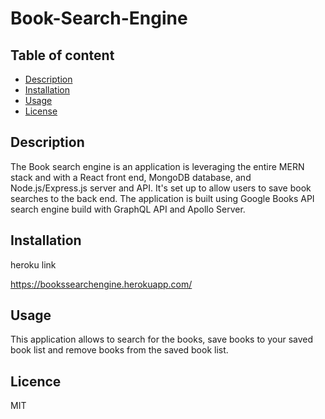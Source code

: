 # Book-Search-Engine



## Table of content

- [Description](#Description)
- [Installation](#installation)
- [Usage](#usage)
- [License](#license)

## Description 
The Book search engine is an application is leveraging the entire MERN stack and with a React front end, MongoDB database, and Node.js/Express.js server and API. It's set up to allow users to save book searches to the back end. The application is built using Google Books API search engine build with GraphQL API and Apollo Server.




## Installation
heroku link

https://bookssearchengine.herokuapp.com/


## Usage
This application allows to search for the books, save books to your saved book list and remove books from the saved book list.


## Licence
MIT